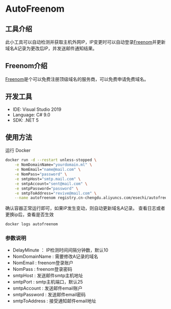 # AutoFreenom

## 工具介绍

此小工具可以自动检测并获取主机外网IP，IP变更时可以自动登录[Freenom](https://www.freenom.com/)并更新域名A记录为更改后IP，并发送邮件通知结果。

## Freenom介绍

[Freenom](https://www.freenom.com/)是个可以免费注册顶级域名的服务商，可以免费申请免费域名。

## 开发工具

- IDE: Visual Studio 2019
- Language: C# 9.0
- SDK: .NET 5

## 使用方法

运行 Docker
```bash
docker run -d --restart unless-stopped \
    -e NomDomainName="yourdomain.ml" \
    -e NomEmail="name@mail.com" \
    -e NomPass="password" \
    -e smtpHost="smtp.mail.com" \
    -e smtpAccount="sent@mail.com" \
    -e smtpPassword="password" \
    -e smtpToAddress="revive@mail.com" \
    --name autofreenom registry.cn-chengdu.aliyuncs.com/esechi/autofreenom:latest
```

确认容器正常运行即可，如果IP发生变动，则自动更新域名A记录。
查看日志或者更换ip后，查看是否生效

```bash
docker logs autofreenom
```

### 参数说明

- DelayMinute ： IP检测时间间隔分钟数，默认10
- NomDomainName : 需要修改A记录的域名
- NomEmail : freenom登录账户
- NomPass : freenom登录密码
- smtpHost : 发送邮件smtp主机地址
- smtpPort : smtp主机端口，默认25
- smtpAccount : 发送邮件email账户
- smtpPassword : 发送邮件email密码
- smtpToAddress : 接受通知邮件email地址